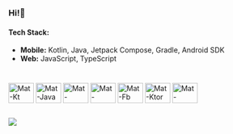 ### Hi!🫡


#### Tech Stack:

- **Mobile:** Kotlin, Java, Jetpack Compose, Gradle, Android SDK
- **Web:** JavaScript, TypeScript


###

<div style="display: inline_block"><br>
  <img align="center" alt="Mat-Kt" height="40" width="50" src="https://cdn.jsdelivr.net/gh/devicons/devicon@latest/icons/kotlin/kotlin-original.svg"/>
  <img align="center" alt="Mat-Java" height="40" width="50" src="https://cdn.jsdelivr.net/gh/devicons/devicon@latest/icons/java/java-original.svg">
  <img align="center" alt="Mat-Android" height="40" width="50" <img src="https://cdn.jsdelivr.net/gh/devicons/devicon@latest/icons/androidstudio/androidstudio-original.svg"/>
  <img align="center" alt="Mat-Compose" height="40" width="50" src="https://cdn.jsdelivr.net/gh/devicons/devicon@latest/icons/jetpackcompose/jetpackcompose-original.svg">
  <img align="center" alt="Mat-Fb" height="40" width="50" src="https://cdn.jsdelivr.net/gh/devicons/devicon@latest/icons/firebase/firebase-plain.svg">
  <img align="center" alt="Mat-Ktor" height="40" width="50" src="https://cdn.jsdelivr.net/gh/devicons/devicon@latest/icons/ktor/ktor-original.svg">
  <img align="center" alt="Mat-MongoDb" height="40" width="50" src="https://cdn.jsdelivr.net/gh/devicons/devicon@latest/icons/mongodb/mongodb-original.svg">
</div> 

##

<a href="https://www.linkedin.com/in/-matheusbentovieira-softwaredeveloper-/" target="_blank"><img src="https://img.shields.io/badge/-LinkedIn-%230077B5?style=for-the-badge&logo=linkedin&logoColor=white" target="_blank"></a> 
